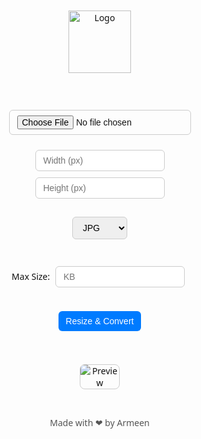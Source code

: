 
<html lang="en">
<head>
<meta charset="UTF-8">
<meta name="viewport" content="width=device-width, initial-scale=1.0">
<title></title>
<style>
  body {
    font-family: 'Segoe UI', sans-serif;
    display: flex;
    flex-direction: column;
    align-items: center;
    justify-content: center;
    min-height: 100vh;
    margin: 0;
    background: #fdfdfd;
    color: #111;
    text-align: center;
  }
  h1 {
    font-size: 24px;
    margin: 10px 0 20px 0;
  }
  img.logo {
    width: 100px;
    height: auto;
    margin-bottom: 10px;
  }
  input, select, button {
    margin: 5px;
    padding: 8px 12px;
    font-size: 14px;
    border: 1px solid #ccc;
    border-radius: 6px;
    outline: none;
  }
  button {
    background: #007bff;
    color: #fff;
    border: none;
    cursor: pointer;
  }
  button:hover {
    background: #0056b3;
  }
  img#preview {
    margin-top: 20px;
    max-width: 90%;
    border-radius: 8px;
    border: 1px solid #ccc;
  }
  a {
    margin-top: 10px;
    display: inline-block;
    text-decoration: none;
    color: #007bff;
    font-weight: bold;
  }
  a:hover {
    color: #0056b3;
  }
  label {
    font-size: 14px;
  }
</style>
</head>
<body>

<!-- Logo -->
<img src="https://i.ibb.co/N6p4zrzh/Pick-a-pixil.png" alt="Logo" class="logo">

<h1></h1>

<input type="file" id="upload" accept="image/*"><br>

<input type="number" id="width" placeholder="Width (px)">
<input type="number" id="height" placeholder="Height (px)"><br>

<select id="format">
  <option value="image/jpeg">JPG</option>
  <option value="image/png">PNG</option>
  <option value="image/webp">WEBP</option>
</select><br>

<label>Max Size: <input type="number" id="maxSize" placeholder="KB" min="1"></label><br>

<button id="processBtn">Resize & Convert</button>
<a id="downloadLink" style="display:none;">Download Image</a>

<canvas id="canvas" style="display:none;"></canvas>
<img id="preview" src="" alt="Preview">

<script>
const upload = document.getElementById('upload');
const widthInput = document.getElementById('width');
const heightInput = document.getElementById('height');
const formatSelect = document.getElementById('format');
const maxSizeInput = document.getElementById('maxSize');
const processBtn = document.getElementById('processBtn');
const downloadLink = document.getElementById('downloadLink');
const preview = document.getElementById('preview');
const canvas = document.getElementById('canvas');
const ctx = canvas.getContext('2d');

let img = new Image();

upload.addEventListener('change', (e) => {
  const file = e.target.files[0];
  if (!file) return;
  const reader = new FileReader();
  reader.onload = function(event) {
    img.src = event.target.result;
  }
  reader.readAsDataURL(file);
});

img.onload = () => {
  preview.src = img.src;
}

processBtn.addEventListener('click', () => {
  let w = parseInt(widthInput.value) || img.width;
  let h = parseInt(heightInput.value) || img.height;
  canvas.width = w;
  canvas.height = h;
  ctx.drawImage(img, 0, 0, w, h);

  const format = formatSelect.value;
  let maxSizeKB = parseInt(maxSizeInput.value) || 0;

  function compress(quality=0.9) {
    canvas.toBlob((blob) => {
      let sizeKB = blob.size / 1024;
      if (maxSizeKB && sizeKB > maxSizeKB && quality > 0.1 && format !== 'image/png') {
        compress(quality - 0.05);
      } else {
        const url = URL.createObjectURL(blob);
        preview.src = url;
        downloadLink.href = url;
        downloadLink.download = 'resized_image.' + format.split('/')[1];
        downloadLink.style.display = 'inline-block';
        downloadLink.textContent = `Download Image (${(blob.size/1024).toFixed(1)} KB)`;
      }
    }, format, quality);
  }

  compress();
});
</script>
<footer style="margin-top: 30px; color: #555; font-size: 14px;">
  Made with ❤ by Armeen
</footer>


</body>
</html>
